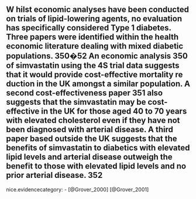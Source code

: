 W hilst economic analyses have been conducted on trials of lipid-lowering agents, no evaluation has specifically considered Type 1 diabetes. Three papers were identified within the health economic literature dealing with mixed diabetic populations. 350�52 An economic analysis 350 of simvastatin using the 4S trial data suggests that it would provide cost-effective mortality re duction in the UK amongst a similar population. A second cost-effectiveness paper 351 also suggests that the simvastatin may be cost-effective in the UK for those aged 40 to 70 years with elevated cholesterol even if they have not been diagnosed with arterial disease. A third paper based outside the UK suggests that the benefits of simvastatin to diabetics with elevated lipid levels and arterial disease outweigh the benefit to those with elevated lipid levels and no prior arterial disease. 352
---
 nice.evidencecategory: -
[@Grover_2000]
[@Grover_2001]
